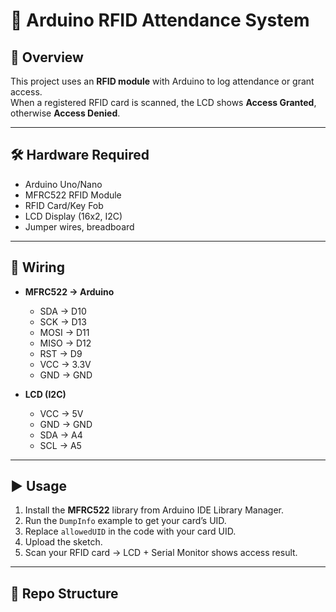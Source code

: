 # 🪪 Arduino RFID Attendance System

## 📌 Overview
This project uses an **RFID module** with Arduino to log attendance or grant access.  
When a registered RFID card is scanned, the LCD shows **Access Granted**, otherwise **Access Denied**.

---

## 🛠️ Hardware Required
- Arduino Uno/Nano  
- MFRC522 RFID Module  
- RFID Card/Key Fob  
- LCD Display (16x2, I2C)  
- Jumper wires, breadboard  

---

## 🔌 Wiring
- **MFRC522 → Arduino**  
  - SDA → D10  
  - SCK → D13  
  - MOSI → D11  
  - MISO → D12  
  - RST → D9  
  - VCC → 3.3V  
  - GND → GND  

- **LCD (I2C)**  
  - VCC → 5V  
  - GND → GND  
  - SDA → A4  
  - SCL → A5  

---

## ▶️ Usage
1. Install the **MFRC522** library from Arduino IDE Library Manager.  
2. Run the `DumpInfo` example to get your card’s UID.  
3. Replace `allowedUID` in the code with your card UID.  
4. Upload the sketch.  
5. Scan your RFID card → LCD + Serial Monitor shows access result.  

---

## 📂 Repo Structure
